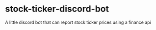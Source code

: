 # stock-ticker-discord-bot
A little discord bot that can report stock ticker prices using a finance api

